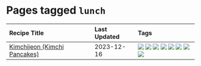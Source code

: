 # Pages tagged `lunch`

|Recipe Title|Last Updated|Tags
|:---|:---|:---|
|[Kimchijeon (Kimchi Pancakes)](../recipes/kimchipancakes.md)|2023-12-16|[![](https://img.shields.io/badge/tag-dinner-eadebe)](../tags/dinner.md) [![](https://img.shields.io/badge/tag-easy-427cd)](../tags/easy.md) [![](https://img.shields.io/badge/tag-fried-f53bfe)](../tags/fried.md) [![](https://img.shields.io/badge/tag-korean-e5fa6f)](../tags/korean.md) [![](https://img.shields.io/badge/tag-lunch-d82abc)](../tags/lunch.md) [![](https://img.shields.io/badge/tag-stovetop-062ab)](../tags/stovetop.md) [![](https://img.shields.io/badge/tag-vegan-517a72)](../tags/vegan.md) [![](https://img.shields.io/badge/tag-vegetarian-e5c1d4)](../tags/vegetarian.md)|